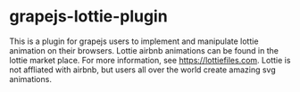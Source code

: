 # grapejs-lottie-plugin
This is a plugin for grapejs users to implement and manipulate lottie animation on their browsers. Lottie airbnb  animations can be found in the lottie market place. For more information, see https://lottiefiles.com. Lottie is not affliated with airbnb, but users all over the world create amazing svg animations.
